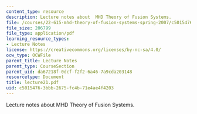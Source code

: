 ```yaml
---
content_type: resource
description: Lecture notes about  MHD Theory of Fusion Systems.
file: /courses/22-615-mhd-theory-of-fusion-systems-spring-2007/c50154763bbb2675fc4b71e4ae4f4203_lecture21.pdf
file_size: 206799
file_type: application/pdf
learning_resource_types:
- Lecture Notes
license: https://creativecommons.org/licenses/by-nc-sa/4.0/
ocw_type: OCWFile
parent_title: Lecture Notes
parent_type: CourseSection
parent_uid: da67218f-0dcf-f2f2-6a46-7a9cda203148
resourcetype: Document
title: lecture21.pdf
uid: c5015476-3bbb-2675-fc4b-71e4ae4f4203
---
```

Lecture notes about  MHD Theory of Fusion Systems.